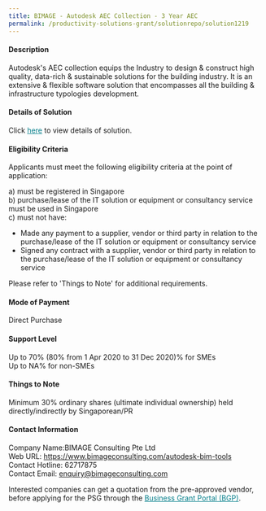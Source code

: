 ```yaml
---
title: BIMAGE - Autodesk AEC Collection - 3 Year AEC
permalink: /productivity-solutions-grant/solutionrepo/solution1219
---
```


#### Description

Autodesk's AEC collection equips the Industry to design & construct high quality, data-rich & sustainable solutions for the building industry. It is an extensive & flexible software solution that encompasses all the building & infrastructure typologies development.

#### Details of Solution

Click <a href='https://govassist.gobusiness.gov.sg/images/psg/Desensitised_BIMAGE_Annex_3_CR_wef_30_Dec_2020_Part_2.pdf' style='color:#037e8a'>here</a> to view details of solution.

#### Eligibility Criteria

Applicants must meet the following eligibility criteria at the point of application:

a) must be registered in Singapore <br>
b) purchase/lease of the IT solution or equipment or consultancy service must be used in Singapore <br>
c) must not have:
- Made any payment to a supplier, vendor or third party in relation to the purchase/lease of the IT solution or equipment or consultancy service
- Signed any contract with a supplier, vendor or third party in relation to the purchase/lease of the IT solution or equipment or consultancy service

Please refer to 'Things to Note' for additional requirements.

#### Mode of Payment
Direct Purchase

#### Support Level
Up to 70% (80% from 1 Apr 2020 to 31 Dec 2020)% for SMEs <br>
Up to NA% for non-SMEs

#### Things to Note
Minimum 30% ordinary shares (ultimate individual ownership) held directly/indirectly by Singaporean/PR

#### Contact Information
Company Name:BIMAGE Consulting Pte Ltd <br>Web URL: https://www.bimageconsulting.com/autodesk-bim-tools <br>Contact Hotline: 62717875 <br>Contact Email: enquiry@bimageconsulting.com <br>

Interested companies can get a quotation from the pre-approved vendor, before applying for the PSG through the <a target='_blank' style='color:#037e8a' href='https://www.businessgrants.gov.sg/'>Business Grant Portal (BGP)</a>.
